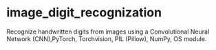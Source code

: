 # image_digit_recognization
Recognize handwritten digits from images using a Convolutional Neural Network (CNN),PyTorch, Torchvision, PIL (Pillow), NumPy, OS module.
